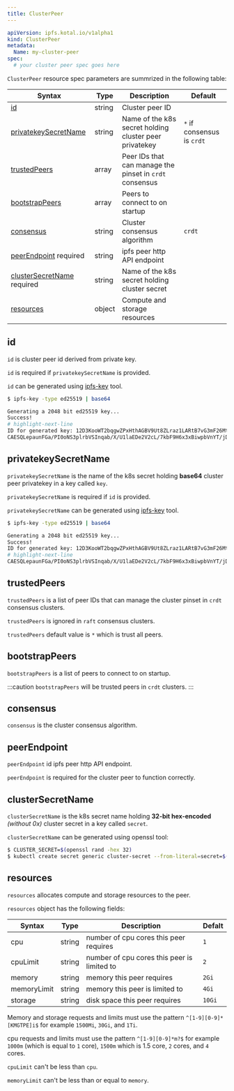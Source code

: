 ```yaml
---
title: ClusterPeer
---
```


```yaml
apiVersion: ipfs.kotal.io/v1alpha1
kind: ClusterPeer
metadata:
  Name: my-cluster-peer
spec:
  # your cluster peer spec goes here
```

`ClusterPeer` resource spec parameters are summrized in the following table:

| Syntax                                           | Type   | Description                                             | Default                    |
| ------------------------------------------------ | ------ | ------------------------------------------------------- | -------------------------- |
| [id](#id)                                        | string | Cluster peer ID                                         |                            |
| [privatekeySecretName](#privatekeysecretname)    | string | Name of the k8s secret holding cluster peer privatekey  | `*` if consensus is `crdt` |
| [trustedPeers](#trustedpeers)                    | array  | Peer IDs that can manage the pinset in `crdt` consensus |                            |
| [bootstrapPeers](#bootstrappeers)                | array  | Peers to connect to on startup                          |                            |
| [consensus](#consensus)                          | string | Cluster consensus algorithm                             | `crdt`                     |
| [peerEndpoint](#peerendpoint) required           | string | ipfs peer http API endpoint                             |                            |
| [clusterSecretName](#clustersecretname) required | string | Name of the k8s secret holding cluster secret           |                            |
| [resources](#resources)                          | object | Compute and storage resources                           |                            |

## id

`id` is cluster peer id derived from private key.

`id` is required if `privatekeySecretName` is provided.

`id` can be generated using [ipfs-key](https://github.com/whyrusleeping/ipfs-key) tool.

```bash
$ ipfs-key -type ed25519 | base64

Generating a 2048 bit ed25519 key...
Success!
# highlight-next-line
ID for generated key: 12D3KooWT2bqgwZPxHthAGBV9Ut8ZLraz1LARtB7vG3mF26Mtof1
CAESQLepaunFGa/PI0oNS3plrbVSInqab/X/U1laEDe2V2cL/7kbF9H6x3xBiwpbVnYT/jDA8EhAznXALlbwzEsuKaw=
```

## privatekeySecretName

`privatekeySecretName` is the name of the k8s secret holding **base64** cluster peer privatekey in a key called `key`.

`privatekeySecretName` is required if `id` is provided.

`privatekeySecretName` can be generated using [ipfs-key](https://github.com/whyrusleeping/ipfs-key) tool.

```bash
$ ipfs-key -type ed25519 | base64

Generating a 2048 bit ed25519 key...
Success!
ID for generated key: 12D3KooWT2bqgwZPxHthAGBV9Ut8ZLraz1LARtB7vG3mF26Mtof1
# highlight-next-line
CAESQLepaunFGa/PI0oNS3plrbVSInqab/X/U1laEDe2V2cL/7kbF9H6x3xBiwpbVnYT/jDA8EhAznXALlbwzEsuKaw=
```

## trustedPeers

`trustedPeers` is a list of peer IDs that can manage the cluster pinset in `crdt` consensus clusters.

`trustedPeers` is ignored in `raft` consensus clusters.

`trustedPeers` default value is `*` which is trust all peers.

## bootstrapPeers

`bootstrapPeers` is a list of peers to connect to on startup.

:::caution
`bootstrapPeers` will be trusted peers in `crdt` clusters.
:::

## consensus

`consensus` is the cluster consensus algorithm.

## peerEndpoint

`peerEndpoint` id ipfs peer http API endpoint.

`peerEndpoint` is required for the cluster peer to function correctly.

## clusterSecretName

`clusterSecretName` is the k8s secret name holding **32-bit hex-encoded** _(without 0x)_ cluster secret in a key called `secret`.

`clusterSecretName` can be generated using openssl tool:

```bash
$ CLUSTER_SECRET=$(openssl rand -hex 32)
$ kubectl create secret generic cluster-secret --from-literal=secret=$(CLUSTER_SECRET)
```

## resources

`resources` allocates compute and storage resources to the peer.

`resources` object has the following fields:

| Syntax      | Type   | Description                                 | Defalt |
| ----------- | ------ | ------------------------------------------- | ------ |
| cpu         | string | number of cpu cores this peer requires      | `1`    |
| cpuLimit    | string | number of cpu cores this peer is limited to | `2`    |
| memory      | string | memory this peer requires                   | `2Gi`  |
| memoryLimit | string | memory this peer is limited to              | `4Gi`  |
| storage     | string | disk space this peer requires               | `10Gi` |

Memory and storage requests and limits must use the pattern `^[1-9][0-9]*[KMGTPE]i$` for example `1500Mi`, `30Gi`, and `1Ti`.

cpu requests and limits must use the pattern `^[1-9][0-9]*m?$` for example `1000m` (which is equal to `1` core), `1500m` which is 1.5 core, `2` cores, and `4` cores.

`cpuLimit` can't be less than `cpu`.

`memoryLimit` can't be less than or equal to `memory`.
